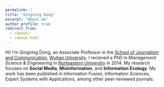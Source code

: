 ```yaml
---
permalink: /
title: "Qingxing Dong"
excerpt: "About me"
author_profile: true
redirect_from: 
  - /about/
  - /about.html
---
```

Hi! I’m Qingxing Dong, an Associate Professor in the [School of Journalism and Communication](http://journal.whu.edu.cn/en/index), [Wuhan University](https://en.whu.edu.cn/). I recieved a PhD in *Management Science & Engineering* in [Norteastern University](http://english.neu.edu.cn/) in 2014. My research focuses on **Social Media**, **Misinformation**, and **Information Ecology**. My work has been published in Information Fusion, Information Sciences, Expert Systems with Applications,  among other peer-reviewed journals.

